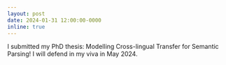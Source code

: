 ```yaml
---
layout: post
date: 2024-01-31 12:00:00-0000
inline: true
---
```

I submitted my PhD thesis: Modelling Cross-lingual Transfer for Semantic Parsing! I will defend in my viva in May 2024.
